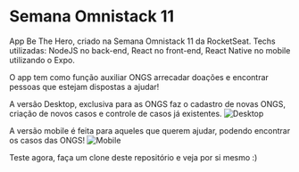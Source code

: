 # Semana Omnistack 11
App Be The Hero, criado na Semana Omnistack 11 da RocketSeat.
Techs utilizadas: NodeJS no back-end, React no front-end, React Native no mobile utilizando o Expo.

O app tem como função auxiliar ONGS arrecadar doações e encontrar pessoas que estejam dispostas a ajudar!

A versão Desktop, exclusiva para as ONGS faz o cadastro de novas ONGS, criação de novos casos e controle de casos já existentes.
![Desktop](https://live.staticflickr.com/65535/49750999648_91ed17e2e4_c.jpg)

A versão mobile é feita para aqueles que querem ajudar, podendo encontrar os casos das ONGS!
![Mobile](https://live.staticflickr.com/65535/49751537581_2e43e531f8_c.jpg) 

Teste agora, faça um clone deste repositório e veja por si mesmo :)
